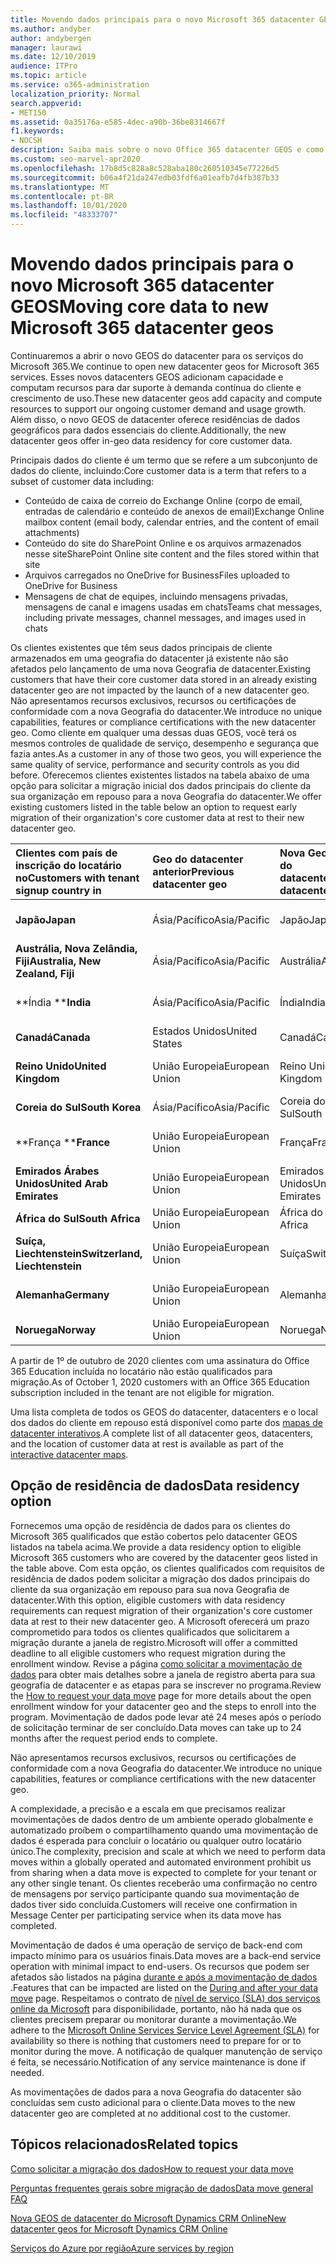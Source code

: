 ```yaml
---
title: Movendo dados principais para o novo Microsoft 365 datacenter GEOS
ms.author: andyber
author: andybergen
manager: laurawi
ms.date: 12/10/2019
audience: ITPro
ms.topic: article
ms.service: o365-administration
localization_priority: Normal
search.appverid:
- MET150
ms.assetid: 0a35176a-e585-4dec-a90b-36be8314667f
f1.keywords:
- NOCSH
description: Saiba mais sobre o novo Office 365 datacenter GEOS e como usar a opção de residência de dados para solicitar uma movimentação de seus dados principais para uma nova geografia.
ms.custom: seo-marvel-apr2020
ms.openlocfilehash: 17b8d5c828a8c528aba180c260510345e77226d5
ms.sourcegitcommit: b06a4f21da247edb03fdf6a01eafb7d4fb387b33
ms.translationtype: MT
ms.contentlocale: pt-BR
ms.lasthandoff: 10/01/2020
ms.locfileid: "48333707"
---
```

# <a name="moving-core-data-to-new-microsoft-365-datacenter-geos"></a><span data-ttu-id="2235f-103">Movendo dados principais para o novo Microsoft 365 datacenter GEOS</span><span class="sxs-lookup"><span data-stu-id="2235f-103">Moving core data to new Microsoft 365 datacenter geos</span></span>

<span data-ttu-id="2235f-104">Continuaremos a abrir o novo GEOS do datacenter para os serviços do Microsoft 365.</span><span class="sxs-lookup"><span data-stu-id="2235f-104">We continue to open new datacenter geos for Microsoft 365 services.</span></span> <span data-ttu-id="2235f-105">Esses novos datacenters GEOS adicionam capacidade e computam recursos para dar suporte à demanda contínua do cliente e crescimento de uso.</span><span class="sxs-lookup"><span data-stu-id="2235f-105">These new datacenter geos add capacity and compute resources to support our ongoing customer demand and usage growth.</span></span> <span data-ttu-id="2235f-106">Além disso, o novo GEOS de datacenter oferece residências de dados geográficos para dados essenciais do cliente.</span><span class="sxs-lookup"><span data-stu-id="2235f-106">Additionally, the new datacenter geos offer in-geo data residency for core customer data.</span></span> 

<span data-ttu-id="2235f-107">Principais dados do cliente é um termo que se refere a um subconjunto de dados do cliente, incluindo:</span><span class="sxs-lookup"><span data-stu-id="2235f-107">Core customer data is a term that refers to a subset of customer data including:</span></span> 
- <span data-ttu-id="2235f-108">Conteúdo de caixa de correio do Exchange Online (corpo de email, entradas de calendário e conteúdo de anexos de email)</span><span class="sxs-lookup"><span data-stu-id="2235f-108">Exchange Online mailbox content (email body, calendar entries, and the content of email attachments)</span></span>
- <span data-ttu-id="2235f-109">Conteúdo do site do SharePoint Online e os arquivos armazenados nesse site</span><span class="sxs-lookup"><span data-stu-id="2235f-109">SharePoint Online site content and the files stored within that site</span></span>
- <span data-ttu-id="2235f-110">Arquivos carregados no OneDrive for Business</span><span class="sxs-lookup"><span data-stu-id="2235f-110">Files uploaded to OneDrive for Business</span></span>
- <span data-ttu-id="2235f-111">Mensagens de chat de equipes, incluindo mensagens privadas, mensagens de canal e imagens usadas em chats</span><span class="sxs-lookup"><span data-stu-id="2235f-111">Teams chat messages, including private messages, channel messages, and images used in chats</span></span>
  
<span data-ttu-id="2235f-112">Os clientes existentes que têm seus dados principais de cliente armazenados em uma geografia do datacenter já existente não são afetados pelo lançamento de uma nova Geografia de datacenter.</span><span class="sxs-lookup"><span data-stu-id="2235f-112">Existing customers that have their core customer data stored in an already existing datacenter geo are not impacted by the launch of a new datacenter geo.</span></span> <span data-ttu-id="2235f-113">Não apresentamos recursos exclusivos, recursos ou certificações de conformidade com a nova Geografia do datacenter.</span><span class="sxs-lookup"><span data-stu-id="2235f-113">We introduce no unique capabilities, features or compliance certifications with the new datacenter geo.</span></span> <span data-ttu-id="2235f-114">Como cliente em qualquer uma dessas duas GEOS, você terá os mesmos controles de qualidade de serviço, desempenho e segurança que fazia antes.</span><span class="sxs-lookup"><span data-stu-id="2235f-114">As a customer in any of those two geos, you will experience the same quality of service, performance and security controls as you did before.</span></span> <span data-ttu-id="2235f-115">Oferecemos clientes existentes listados na tabela abaixo de uma opção para solicitar a migração inicial dos dados principais do cliente da sua organização em repouso para a nova Geografia do datacenter.</span><span class="sxs-lookup"><span data-stu-id="2235f-115">We offer existing customers listed in the table below an option to request early migration of their organization's core customer data at rest to their new datacenter geo.</span></span>
  
|<span data-ttu-id="2235f-116">**Clientes com país de inscrição do locatário no**</span><span class="sxs-lookup"><span data-stu-id="2235f-116">**Customers with tenant signup country in**</span></span>|<span data-ttu-id="2235f-117">**Geo do datacenter anterior**</span><span class="sxs-lookup"><span data-stu-id="2235f-117">**Previous datacenter geo**</span></span>|<span data-ttu-id="2235f-118">**Nova Geografia do datacenter**</span><span class="sxs-lookup"><span data-stu-id="2235f-118">**New datacenter geo**</span></span>|<span data-ttu-id="2235f-119">**Geo disponível desde que**</span><span class="sxs-lookup"><span data-stu-id="2235f-119">**Geo available since**</span></span>|
|:-----|:-----|:-----|:-----|
|<span data-ttu-id="2235f-120">**Japão**</span><span class="sxs-lookup"><span data-stu-id="2235f-120">**Japan**</span></span>| <span data-ttu-id="2235f-121">Ásia/Pacífico</span><span class="sxs-lookup"><span data-stu-id="2235f-121">Asia/Pacific</span></span> | <span data-ttu-id="2235f-122">Japão</span><span class="sxs-lookup"><span data-stu-id="2235f-122">Japan</span></span> | <span data-ttu-id="2235f-123">Dezembro de 2014</span><span class="sxs-lookup"><span data-stu-id="2235f-123">December 2014</span></span> |
|<span data-ttu-id="2235f-124">**Austrália, Nova Zelândia, Fiji**</span><span class="sxs-lookup"><span data-stu-id="2235f-124">**Australia, New Zealand, Fiji**</span></span>| <span data-ttu-id="2235f-125">Ásia/Pacífico</span><span class="sxs-lookup"><span data-stu-id="2235f-125">Asia/Pacific</span></span> | <span data-ttu-id="2235f-126">Austrália</span><span class="sxs-lookup"><span data-stu-id="2235f-126">Australia</span></span> | <span data-ttu-id="2235f-127">Março de 2015</span><span class="sxs-lookup"><span data-stu-id="2235f-127">March 2015</span></span> |
|<span data-ttu-id="2235f-128">\*\*Índia \*\*</span><span class="sxs-lookup"><span data-stu-id="2235f-128">**India**</span></span>| <span data-ttu-id="2235f-129">Ásia/Pacífico</span><span class="sxs-lookup"><span data-stu-id="2235f-129">Asia/Pacific</span></span> | <span data-ttu-id="2235f-130">Índia</span><span class="sxs-lookup"><span data-stu-id="2235f-130">India</span></span> | <span data-ttu-id="2235f-131">Outubro de 2015</span><span class="sxs-lookup"><span data-stu-id="2235f-131">October 2015</span></span> |
|<span data-ttu-id="2235f-132">**Canadá**</span><span class="sxs-lookup"><span data-stu-id="2235f-132">**Canada**</span></span>| <span data-ttu-id="2235f-133">Estados Unidos</span><span class="sxs-lookup"><span data-stu-id="2235f-133">United States</span></span> | <span data-ttu-id="2235f-134">Canadá</span><span class="sxs-lookup"><span data-stu-id="2235f-134">Canada</span></span> | <span data-ttu-id="2235f-135">Maio de 2016</span><span class="sxs-lookup"><span data-stu-id="2235f-135">May 2016</span></span> |
|<span data-ttu-id="2235f-136">**Reino Unido**</span><span class="sxs-lookup"><span data-stu-id="2235f-136">**United Kingdom**</span></span>| <span data-ttu-id="2235f-137">União Europeia</span><span class="sxs-lookup"><span data-stu-id="2235f-137">European Union</span></span> | <span data-ttu-id="2235f-138">Reino Unido</span><span class="sxs-lookup"><span data-stu-id="2235f-138">United Kingdom</span></span> | <span data-ttu-id="2235f-139">Setembro de 2016</span><span class="sxs-lookup"><span data-stu-id="2235f-139">September 2016</span></span> |
|<span data-ttu-id="2235f-140">**Coreia do Sul**</span><span class="sxs-lookup"><span data-stu-id="2235f-140">**South Korea**</span></span>| <span data-ttu-id="2235f-141">Ásia/Pacífico</span><span class="sxs-lookup"><span data-stu-id="2235f-141">Asia/Pacific</span></span> | <span data-ttu-id="2235f-142">Coreia do Sul</span><span class="sxs-lookup"><span data-stu-id="2235f-142">South Korea</span></span> | <span data-ttu-id="2235f-143">Abril de 2017</span><span class="sxs-lookup"><span data-stu-id="2235f-143">April 2017</span></span> |
|<span data-ttu-id="2235f-144">\*\*França \*\*</span><span class="sxs-lookup"><span data-stu-id="2235f-144">**France**</span></span>| <span data-ttu-id="2235f-145">União Europeia</span><span class="sxs-lookup"><span data-stu-id="2235f-145">European Union</span></span> | <span data-ttu-id="2235f-146">França</span><span class="sxs-lookup"><span data-stu-id="2235f-146">France</span></span> | <span data-ttu-id="2235f-147">Março de 2018</span><span class="sxs-lookup"><span data-stu-id="2235f-147">March 2018</span></span> |
|<span data-ttu-id="2235f-148">**Emirados Árabes Unidos**</span><span class="sxs-lookup"><span data-stu-id="2235f-148">**United Arab Emirates**</span></span>| <span data-ttu-id="2235f-149">União Europeia</span><span class="sxs-lookup"><span data-stu-id="2235f-149">European Union</span></span> | <span data-ttu-id="2235f-150">Emirados Árabes Unidos</span><span class="sxs-lookup"><span data-stu-id="2235f-150">United Arab Emirates</span></span> | <span data-ttu-id="2235f-151">Junho de 2019</span><span class="sxs-lookup"><span data-stu-id="2235f-151">June 2019</span></span> |
|<span data-ttu-id="2235f-152">**África do Sul**</span><span class="sxs-lookup"><span data-stu-id="2235f-152">**South Africa**</span></span>| <span data-ttu-id="2235f-153">União Europeia</span><span class="sxs-lookup"><span data-stu-id="2235f-153">European Union</span></span> | <span data-ttu-id="2235f-154">África do Sul</span><span class="sxs-lookup"><span data-stu-id="2235f-154">South Africa</span></span> | <span data-ttu-id="2235f-155">Julho de 2019</span><span class="sxs-lookup"><span data-stu-id="2235f-155">July 2019</span></span> |
|<span data-ttu-id="2235f-156">**Suíça, Liechtenstein**</span><span class="sxs-lookup"><span data-stu-id="2235f-156">**Switzerland, Liechtenstein**</span></span>| <span data-ttu-id="2235f-157">União Europeia</span><span class="sxs-lookup"><span data-stu-id="2235f-157">European Union</span></span> | <span data-ttu-id="2235f-158">Suíça</span><span class="sxs-lookup"><span data-stu-id="2235f-158">Switzerland</span></span> | <span data-ttu-id="2235f-159">Dezembro de 2019</span><span class="sxs-lookup"><span data-stu-id="2235f-159">December 2019</span></span> |
|<span data-ttu-id="2235f-160">**Alemanha**</span><span class="sxs-lookup"><span data-stu-id="2235f-160">**Germany**</span></span>| <span data-ttu-id="2235f-161">União Europeia</span><span class="sxs-lookup"><span data-stu-id="2235f-161">European Union</span></span> | <span data-ttu-id="2235f-162">Alemanha</span><span class="sxs-lookup"><span data-stu-id="2235f-162">Germany</span></span> | <span data-ttu-id="2235f-163">Dezembro de 2019</span><span class="sxs-lookup"><span data-stu-id="2235f-163">December 2019</span></span> |
|<span data-ttu-id="2235f-164">**Noruega**</span><span class="sxs-lookup"><span data-stu-id="2235f-164">**Norway**</span></span>| <span data-ttu-id="2235f-165">União Europeia</span><span class="sxs-lookup"><span data-stu-id="2235f-165">European Union</span></span> | <span data-ttu-id="2235f-166">Noruega</span><span class="sxs-lookup"><span data-stu-id="2235f-166">Norway</span></span> | <span data-ttu-id="2235f-167">Abril de 2020</span><span class="sxs-lookup"><span data-stu-id="2235f-167">April 2020</span></span> |

<span data-ttu-id="2235f-168">A partir de 1º de outubro de 2020 clientes com uma assinatura do Office 365 Education incluída no locatário não estão qualificados para migração.</span><span class="sxs-lookup"><span data-stu-id="2235f-168">As of October 1, 2020 customers with an Office 365 Education subscription included in the tenant are not eligible for migration.</span></span>

<span data-ttu-id="2235f-169">Uma lista completa de todos os GEOS do datacenter, datacenters e o local dos dados do cliente em repouso está disponível como parte dos [mapas de datacenter interativos](https://office.com/datamaps).</span><span class="sxs-lookup"><span data-stu-id="2235f-169">A complete list of all datacenter geos, datacenters, and the location of customer data at rest is available as part of the [interactive datacenter maps](https://office.com/datamaps).</span></span> 
  
## <a name="data-residency-option"></a><span data-ttu-id="2235f-170">Opção de residência de dados</span><span class="sxs-lookup"><span data-stu-id="2235f-170">Data residency option</span></span>

<span data-ttu-id="2235f-171">Fornecemos uma opção de residência de dados para os clientes do Microsoft 365 qualificados que estão cobertos pelo datacenter GEOS listados na tabela acima.</span><span class="sxs-lookup"><span data-stu-id="2235f-171">We provide a data residency option to eligible Microsoft 365 customers who are covered by the datacenter geos listed in the table above.</span></span> <span data-ttu-id="2235f-172">Com esta opção, os clientes qualificados com requisitos de residência de dados podem solicitar a migração dos dados principais do cliente da sua organização em repouso para sua nova Geografia de datacenter.</span><span class="sxs-lookup"><span data-stu-id="2235f-172">With this option, eligible customers with data residency requirements can request migration of their organization's core customer data at rest to their new datacenter geo.</span></span>  <span data-ttu-id="2235f-173">A Microsoft oferecerá um prazo comprometido para todos os clientes qualificados que solicitarem a migração durante a janela de registro.</span><span class="sxs-lookup"><span data-stu-id="2235f-173">Microsoft will offer a committed deadline to all eligible customers who request migration during the enrollment window.</span></span>  <span data-ttu-id="2235f-174">Revise a página [como solicitar a movimentação de dados](request-your-data-move.md) para obter mais detalhes sobre a janela de registro aberta para sua geografia de datacenter e as etapas para se inscrever no programa.</span><span class="sxs-lookup"><span data-stu-id="2235f-174">Review the [How to request your data move](request-your-data-move.md) page for more details about the open enrollment window for your datacenter geo and the steps to enroll into the program.</span></span>  <span data-ttu-id="2235f-175">Movimentação de dados pode levar até 24 meses após o período de solicitação terminar de ser concluído.</span><span class="sxs-lookup"><span data-stu-id="2235f-175">Data moves can take up to 24 months after the request period ends to complete.</span></span>

<span data-ttu-id="2235f-176">Não apresentamos recursos exclusivos, recursos ou certificações de conformidade com a nova Geografia do datacenter.</span><span class="sxs-lookup"><span data-stu-id="2235f-176">We introduce no unique capabilities, features or compliance certifications with the new datacenter geo.</span></span>
    
<span data-ttu-id="2235f-177">A complexidade, a precisão e a escala em que precisamos realizar movimentações de dados dentro de um ambiente operado globalmente e automatizado proíbem o compartilhamento quando uma movimentação de dados é esperada para concluir o locatário ou qualquer outro locatário único.</span><span class="sxs-lookup"><span data-stu-id="2235f-177">The complexity, precision and scale at which we need to perform data moves within a globally operated and automated environment prohibit us from sharing when a data move is expected to complete for your tenant or any other single tenant.</span></span> <span data-ttu-id="2235f-178">Os clientes receberão uma confirmação no centro de mensagens por serviço participante quando sua movimentação de dados tiver sido concluída.</span><span class="sxs-lookup"><span data-stu-id="2235f-178">Customers will receive one confirmation in Message Center per participating service when its data move has completed.</span></span> 
    
<span data-ttu-id="2235f-179">Movimentação de dados é uma operação de serviço de back-end com impacto mínimo para os usuários finais.</span><span class="sxs-lookup"><span data-stu-id="2235f-179">Data moves are a back-end service operation with minimal impact to end-users.</span></span> <span data-ttu-id="2235f-180">Os recursos que podem ser afetados são listados na página [durante e após a movimentação de dados](during-and-after-your-data-move.md) .</span><span class="sxs-lookup"><span data-stu-id="2235f-180">Features that can be impacted are listed on the [During and after your data move](during-and-after-your-data-move.md) page.</span></span> <span data-ttu-id="2235f-181">Respeitamos o contrato de [nível de serviço (SLA) dos serviços online da Microsoft](https://go.microsoft.com/fwlink/p/?LinkId=523897) para disponibilidade, portanto, não há nada que os clientes precisem preparar ou monitorar durante a movimentação.</span><span class="sxs-lookup"><span data-stu-id="2235f-181">We adhere to the [Microsoft Online Services Service Level Agreement (SLA)](https://go.microsoft.com/fwlink/p/?LinkId=523897) for availability so there is nothing that customers need to prepare for or to monitor during the move.</span></span> <span data-ttu-id="2235f-182">A notificação de qualquer manutenção de serviço é feita, se necessário.</span><span class="sxs-lookup"><span data-stu-id="2235f-182">Notification of any service maintenance is done if needed.</span></span> 

<span data-ttu-id="2235f-183">As movimentações de dados para a nova Geografia do datacenter são concluídas sem custo adicional para o cliente.</span><span class="sxs-lookup"><span data-stu-id="2235f-183">Data moves to the new datacenter geo are completed at no additional cost to the customer.</span></span>
    
## <a name="related-topics"></a><span data-ttu-id="2235f-184">Tópicos relacionados</span><span class="sxs-lookup"><span data-stu-id="2235f-184">Related topics</span></span> 
 
[<span data-ttu-id="2235f-185">Como solicitar a migração dos dados</span><span class="sxs-lookup"><span data-stu-id="2235f-185">How to request your data move</span></span>](request-your-data-move.md)
    
[<span data-ttu-id="2235f-186">Perguntas frequentes gerais sobre migração de dados</span><span class="sxs-lookup"><span data-stu-id="2235f-186">Data move general FAQ</span></span>](data-move-faq.md)
  
[<span data-ttu-id="2235f-187">Nova GEOS de datacenter do Microsoft Dynamics CRM Online</span><span class="sxs-lookup"><span data-stu-id="2235f-187">New datacenter geos for Microsoft Dynamics CRM Online</span></span>](https://go.microsoft.com/fwlink/p/?Linkid=615924)
  
[<span data-ttu-id="2235f-188">Serviços do Azure por região</span><span class="sxs-lookup"><span data-stu-id="2235f-188">Azure services by region</span></span>](https://azure.microsoft.com/regions/)
